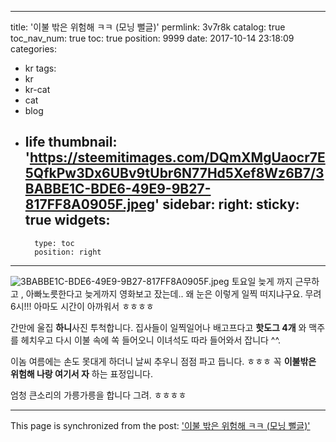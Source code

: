
---
title: '이불 밖은 위험해 ㅋㅋ (모닝 뻘글)'
permlink: 3v7r8k
catalog: true
toc_nav_num: true
toc: true
position: 9999
date: 2017-10-14 23:18:09
categories:
- kr
tags:
- kr
- kr-cat
- cat
- blog
- life
thumbnail: 'https://steemitimages.com/DQmXMgUaocr7E5QfkPw3Dx6UBv9tUbr6N77Hd5Xef8Wz6B7/3BABBE1C-BDE6-49E9-9B27-817FF8A0905F.jpeg'
sidebar:
    right:
        sticky: true
widgets:
    -
        type: toc
        position: right
---


![3BABBE1C-BDE6-49E9-9B27-817FF8A0905F.jpeg](https://steemitimages.com/DQmXMgUaocr7E5QfkPw3Dx6UBv9tUbr6N77Hd5Xef8Wz6B7/3BABBE1C-BDE6-49E9-9B27-817FF8A0905F.jpeg)
토요일 늦게 까지 근무하고 , 아빠노릇한다고 늦게까지 영화보고 잤는데..
왜 눈은 이렇게 일찍 떠지냐구요. 무려 6시!!! 아마도 시간이 아까워서 ㅎㅎㅎㅎ

간만에 울집 **하니**사진 투척합니다. 
집사들이 일찍일어나 배고프다고 **핫도그 4개** 와 맥주를 헤치우고 다시 이불 속에 쏙 들어오니 이녀석도 따라 들어와서 잡니다 ^^. 

이놈 여름에는 손도 못대게 하더니 날씨 추우니 점점 파고 듭니다. ㅎㅎㅎ 꼭 **이불밖은 위험해 나랑 여기서 자** 하는 표정입니다. 

엄청 큰소리의 가릉가릉을 합니다 그려. ㅎㅎㅎㅎ

- - -

This page is synchronized from the post: ['이불 밖은 위험해 ㅋㅋ (모닝 뻘글)'](https://steemit.com/@kingbit/3v7r8k)
